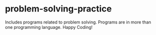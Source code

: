 # problem-solving-practice
Includes programs related to problem solving. Programs are in more than one programming language. Happy Coding!
